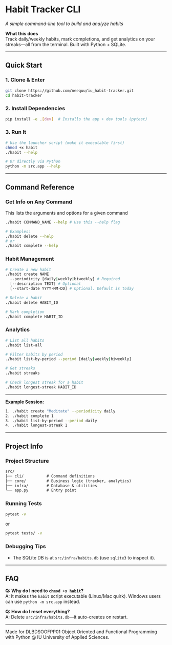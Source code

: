 # Habit Tracker CLI  
*A simple command-line tool to build and analyze habits*  

**What this does**  
Track daily/weekly habits, mark completions, and get analytics on your streaks—all from the terminal. Built with Python + SQLite.  

---

## Quick Start  

### 1. Clone & Enter  
```bash
git clone https://github.com/neequu/iu_habit-tracker.git
cd habit-tracker
```

### 2. Install Dependencies  
```bash
pip install -e .[dev]  # Installs the app + dev tools (pytest)
```

### 3. Run It 
```bash
# Use the launcher script (make it executable first)
chmod +x habit
./habit --help

# Or directly via Python
python -m src.app --help
```

---

## Command Reference

### **Get Info on Any Command**
This lists the arguments and options for a given command
```bash
./habit COMMAND_NAME --help # Use this --help flag

# Examples:
./habit delete --help
# or
./habit complete --help
```

### **Habit Management**
```bash
# Create a new habit
./habit create NAME 
  --periodicity [daily|weekly|biweekly] # Required
  [--description TEXT] # Optional
  [--start-date YYYY-MM-DD] # Optional. Default is today

# Delete a habit
./habit delete HABIT_ID

# Mark completion
./habit complete HABIT_ID 
```

### **Analytics**
```bash
# List all habits
./habit list-all

# Filter habits by period
./habit list-by-period --period [daily|weekly|biweekly]

# Get streaks
./habit streaks

# Check longest streak for a habit
./habit longest-streak HABIT_ID
```

---

**Example Session:**
```bash
1. ./habit create "Meditate" --periodicity daily
2. ./habit complete 1
3. ./habit list-by-period --period daily
4. ./habit longest-streak 1
```
---

## Project Info  

### Project Structure  
```markdown
src/
├── cli/          # Command definitions
├── core/         # Business logic (tracker, analytics)
├── infra/        # Database & utilities
└── app.py        # Entry point
```

### Running Tests  
```bash
pytest -v
```
or
```bash
pytest tests/ -v
```

### Debugging Tips  
- The SQLite DB is at `src/infra/habits.db` (use `sqlite3` to inspect it).  


---

## FAQ  
**Q: Why do I need to `chmod +x habit`?**  
A: It makes the `habit` script executable (Linux/Mac quirk). Windows users can use `python -m src.app` instead.  

**Q: How do I reset everything?**  
A: Delete `src/infra/habits.db`—it auto-creates on restart.  

---
Made for DLBDSOOFPP01 Object Oriented and Functional Programming with Python  @ IU University of Applied Sciences.  
 